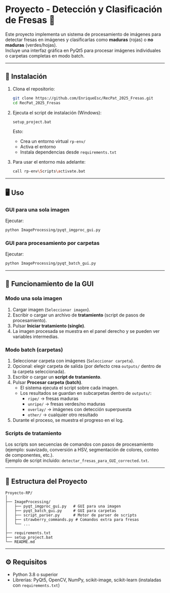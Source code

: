 # Proyecto - Detección y Clasificación de Fresas 🍓

Este proyecto implementa un sistema de procesamiento de imágenes para detectar fresas en imágenes y clasificarlas como **maduras** (rojas) o **no maduras** (verdes/hojas).  
Incluye una interfaz gráfica en PyQt5 para procesar imágenes individuales o carpetas completas en modo batch.

---

## 🚀 Instalación

1. Clona el repositorio:
   ```bash
   git clone https://github.com/EnriqueEsc/RecPat_2025_Fresas.git
   cd RecPat_2025_Fresas
   ```

2. Ejecuta el script de instalación (Windows):
   ```bash
   setup_project.bat
   ```

   Esto:
   - Crea un entorno virtual `rp-env/`
   - Activa el entorno
   - Instala dependencias desde `requirements.txt`

3. Para usar el entorno más adelante:
   ```bash
   call rp-env\Scripts\activate.bat
   ```

---

## 🖥️ Uso

### GUI para **una sola imagen**
Ejecutar:
```bash
python ImageProcessing/pyqt_imgproc_gui.py
```

### GUI para **procesamiento por carpetas**
Ejecutar:
```bash
python ImageProcessing/pyqt_batch_gui.py
```

---

## 🧩 Funcionamiento de la GUI

### Modo **una sola imagen**
1. Cargar imagen (`Seleccionar imagen`).
2. Escribir o cargar un archivo de **tratamiento** (script de pasos de procesamiento).
3. Pulsar **Iniciar tratamiento (single)**.
4. La imagen procesada se muestra en el panel derecho y se pueden ver variables intermedias.

### Modo **batch (carpetas)**
1. Seleccionar carpeta con imágenes (`Seleccionar carpeta`).
2. Opcional: elegir carpeta de salida (por defecto crea `outputs/` dentro de la carpeta seleccionada).
3. Escribir o cargar un **script de tratamiento**.
4. Pulsar **Procesar carpeta (batch)**.
   - El sistema ejecuta el script sobre cada imagen.
   - Los resultados se guardan en subcarpetas dentro de `outputs/`:
     - `ripe/` → fresas maduras
     - `unripe/` → fresas verdes/no maduras
     - `overlay/` → imágenes con detección superpuesta
     - `other/` → cualquier otro resultado
5. Durante el proceso, se muestra el progreso en el log.

### Scripts de tratamiento
Los scripts son secuencias de comandos con pasos de procesamiento (ejemplo: suavizado, conversión a HSV, segmentación de colores, conteo de componentes, etc.).  
Ejemplo de script incluido: `detectar_fresas_para_GUI_corrected.txt`.

---

## 📂 Estructura del Proyecto

```
Proyecto-RP/
│
├── ImageProcessing/
│   ├── pyqt_imgproc_gui.py   # GUI para una imagen
│   ├── pyqt_batch_gui.py     # GUI para carpetas
│   ├── script_parser.py      # Motor de parser de scripts
│   ├── strawberry_commands.py # Comandos extra para fresas
│   └── ...
│
├── requirements.txt
├── setup_project.bat
└── README.md
```

---

## ⚙️ Requisitos

- Python 3.8 o superior
- Librerías: PyQt5, OpenCV, NumPy, scikit-image, scikit-learn (instaladas con `requirements.txt`)
